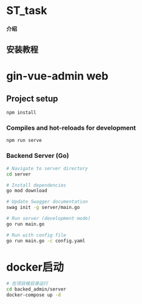 # ST_task

#### 介绍




## 安装教程
# gin-vue-admin web

## Project setup

```
npm install
```

### Compiles and hot-reloads for development

```
npm run serve
```


### Backend Server (Go)
```bash
# Navigate to server directory
cd server

# Install dependencies
go mod download

# Update Swagger documentation
swag init -g server/main.go

# Run server (development mode)
go run main.go

# Run with config file
go run main.go -c config.yaml

```


# docker启动
```bash
# 在项目根目录运行
cd backed_admin/server
docker-compose up -d